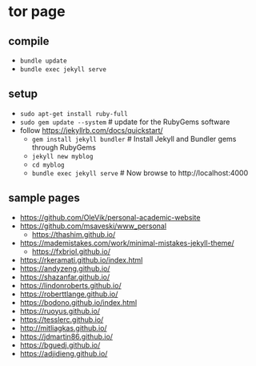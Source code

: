 # tor page

## compile
* `bundle update`
* `bundle exec jekyll serve`

## setup
* `sudo apt-get install ruby-full`
* `sudo gem update --system` # update for the RubyGems software
* follow https://jekyllrb.com/docs/quickstart/
  * `gem install jekyll bundler` # Install Jekyll and Bundler gems through RubyGems
  * `jekyll new myblog`
  * `cd myblog`
  * `bundle exec jekyll serve` # Now browse to http://localhost:4000

## sample pages
* https://github.com/OleVik/personal-academic-website
* https://github.com/msaveski/www_personal
  * https://thashim.github.io/
* https://mademistakes.com/work/minimal-mistakes-jekyll-theme/
  * https://fxbriol.github.io/
* https://rkeramati.github.io/index.html
* https://andyzeng.github.io/
* https://shazanfar.github.io/
* https://lindonroberts.github.io/
* https://roberttlange.github.io/
* https://bodono.github.io/index.html
* https://ruoyus.github.io/
* https://tesslerc.github.io/
* http://mitliagkas.github.io/
* https://jdmartin86.github.io/
* https://bguedj.github.io/
* https://adjidieng.github.io/
